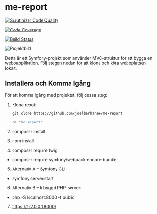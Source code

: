# me-report

[![Scrutinizer Code Quality](https://scrutinizer-ci.com/g/joelberhanee/me-report/badges/quality-score.png?b=main)](https://scrutinizer-ci.com/g/joelberhanee/me-report/?branch=main)

[![Code Coverage](https://scrutinizer-ci.com/g/joelberhanee/me-report/badges/coverage.png?b=main)](https://scrutinizer-ci.com/g/joelberhanee/me-report/?branch=main)

[![Build Status](https://scrutinizer-ci.com/g/joelberhanee/me-report/badges/build.png?b=main)](https://scrutinizer-ci.com/g/joelberhanee/me-report/build-status/main)

![Projektbild](./public/img/IMG_8789.WEBP)

Detta är ett Symfony-projekt som använder MVC-struktur för att bygga en webbapplikation. Följ stegen nedan för att klona och köra webbplatsen lokalt.

## Installera och Komma Igång

För att komma igång med projektet, följ dessa steg:

1. Klona repot:
   ```bash
   git clone https://github.com/joelberhanee/me-report

   cd "me-report"

2. composer install

3. npm install

4. composer require twig
- composer require symfony/webpack-encore-bundle

5. Alternativ A – Symfony CLI: 
- symfony server:start

6. Alternativ B – Inbyggd PHP-server: 
- php -S localhost:8000 -t public

7. https://127.0.0.1:8000/
